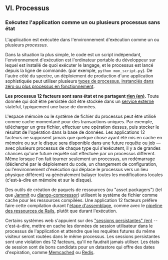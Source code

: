 ## VI. Processus

### Exécutez l'application comme un ou plusieurs processus sans état

L'application est exécutée dans l'environnement d'exécution comme un ou plusieurs *processus*.

Dans la situation la plus simple, le code est un script indépendant, l'environnement d'exécution est l'ordinateur portable du développeur sur lequel est installé de quoi exécuter le langage, et le processus est lancé depuis la ligne de commande. (par exemple, `python mon_script.py`). De l'autre côté du spectre, un déploiement de production d'une application sophistiquée peut utiliser plusieurs [types de processus, instanciés dans zéro ou plus processus en fonctionnement](./concurrency).

**Les processus 12 facteurs sont sans état et ne partagent [rien (en)](http://en.wikipedia.org/wiki/Shared_nothing_architecture).**  Toute donnée qui doit être persistée doit être stockée dans un [service externe](./backing-services) stateful, typiquement une base de données.

L'espace mémoire ou le système de fichier du processus peut être utilisé comme cache momentané pour des transactions uniques. Par exemple, télécharger un gros fichier, effectuer une opération dessus, puis stocker le résultat de l'opération dans la base de données. Les applications 12 facteurs ne supposent jamais que quelque chose ayant été mis en cache en mémoire ou sur le disque sera disponible dans une future requête ou job — avec plusieurs processus de chaque type qui s'exécutent, il y a de grandes chances qu'une future requête soit effectuée par un processus différent. Même lorsque l'on fait tourner seulement un processus, un redémarrage (déclenché par le déploiement du code, un changement de configuration, ou l'environnement d'exécution qui déplace le processus vers un lieu physique différent) va généralement balayer toutes les modifications locales (c'est-à-dire en mémoire et sur le disque).

Des outils de création de paquets de ressources (ou "asset packagers") (tel que [Jammit](http://documentcloud.github.com/jammit/) ou [django-compressor](http://django-compressor.readthedocs.org/)) utilisent le système de fichier comme cache pour les ressources compilées. Une application 12 facteurs préfère faire cette compilation durant l'[étape d'assemblage](./build-release-run), comme avec le [pipeline des ressources de Rails](http://guides.rubyonrails.org/asset_pipeline.html), plutôt que durant l'exécution.

Certains systèmes web s'appuient sur des ["sessions persistantes" (en)](http://en.wikipedia.org/wiki/Load_balancing_%28computing%29#Persistence) -- c'est-à-dire, mettre en cache les données de session utilisateur dans le processus de l'application et attendre que les requêtes futures du même visiteur seront routées dans le même processus. Les sessions persistantes sont une violation des 12 facteurs, qu'il ne faudrait jamais utiliser.
Les états de session sont de bons candidats pour un datastore qui offre des dates d'expiration, comme [Memcached](http://memcached.org/) ou [Redis](http://redis.io/).


